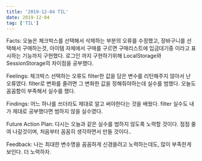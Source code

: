 ```yaml
---
title: '2019-12-04 TIL'
date: 2019-12-04
tag: ['TIL']
---
```


Facts: 오늘은 체크박스를 선택해서 삭제하는 부분의 오류를 수정했고, 장바구니를 선택해서 구매하는것, 아이템 자체에서 구매를 구르면 구매리스트에 입금대기중 이라고 표시하는 기능까지 구현했다. 로그인 까지 구현하기위해 LocalStorage와 SessionStorage의 차이점을 공부했다.

Feelings: 체크박스 선택하는 오류도 filter한 값을 담은 변수를 리턴해주지 않아서 난 오류였다. filter로 변화를 줄려면 그 변화한 값을 정해줘야하는데 실수를 범했다. 오늘도 꼼꼼함이 부족해서 실수를 했다.

Findings: 어느 하나를 쓰더라도 제대로 알고 써야한다는 것을 배웠다. filter 실수도 내가 제대로 공부했다면 범하지 않을 실수였다.

Future Action Plan: 다시는 오늘과 같은 실수를 범하지 않도록 노력할 것이다. 점점 줄여 나갈것이며, 처음부터 꼼꼼히 생각하면서 만들 것이다..

Feedback: 나는 최대한 변수명을 꼼꼼하게 신경쓸려고 노력하는데도, 많이 부족한게 보인다. 더 노력하자.
